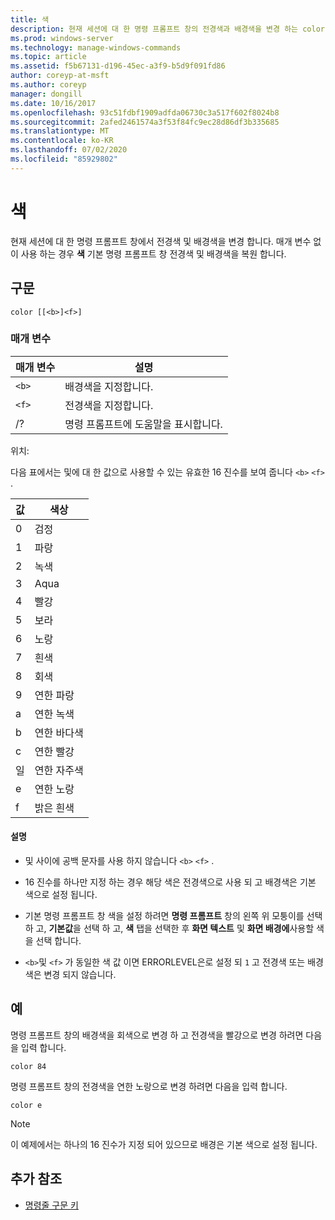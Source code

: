 ```yaml
---
title: 색
description: 현재 세션에 대 한 명령 프롬프트 창의 전경색과 배경색을 변경 하는 color 명령에 대 한 참조 문서입니다.
ms.prod: windows-server
ms.technology: manage-windows-commands
ms.topic: article
ms.assetid: f5b67131-d196-45ec-a3f9-b5d9f091fd86
author: coreyp-at-msft
ms.author: coreyp
manager: dongill
ms.date: 10/16/2017
ms.openlocfilehash: 93c51fdbf1909adfda06730c3a517f602f8024b8
ms.sourcegitcommit: 2afed2461574a3f53f84fc9ec28d86df3b335685
ms.translationtype: MT
ms.contentlocale: ko-KR
ms.lasthandoff: 07/02/2020
ms.locfileid: "85929802"
---
```

# <a name="color"></a>색

현재 세션에 대 한 명령 프롬프트 창에서 전경색 및 배경색을 변경 합니다. 매개 변수 없이 사용 하는 경우 **색** 기본 명령 프롬프트 창 전경색 및 배경색을 복원 합니다.

## <a name="syntax"></a>구문

```
color [[<b>]<f>]
```

### <a name="parameters"></a>매개 변수

| 매개 변수 | 설명 |
| --------- | ----------- |
| `<b>` | 배경색을 지정합니다. |
| `<f>` | 전경색을 지정합니다. |
| /? | 명령 프롬프트에 도움말을 표시합니다. |

위치:

다음 표에서는 및에 대 한 값으로 사용할 수 있는 유효한 16 진수를 보여 줍니다 `<b>` `<f>` .

| 값 | 색상 |
| ----- | ----- |
| 0 | 검정 |
| 1 | 파랑 |
| 2 | 녹색 |
| 3 | Aqua |
| 4 | 빨강 |
| 5 | 보라 |
| 6 | 노랑 |
| 7 | 흰색 |
| 8 | 회색 |
| 9 | 연한 파랑 |
| a | 연한 녹색 |
| b | 연한 바다색 |
| c | 연한 빨강 |
| 일 | 연한 자주색 |
| e | 연한 노랑 |
| f | 밝은 흰색 |

#### <a name="remarks"></a>설명

- 및 사이에 공백 문자를 사용 하지 않습니다 `<b>` `<f>` .

- 16 진수를 하나만 지정 하는 경우 해당 색은 전경색으로 사용 되 고 배경색은 기본 색으로 설정 됩니다.

- 기본 명령 프롬프트 창 색을 설정 하려면 **명령 프롬프트** 창의 왼쪽 위 모퉁이를 선택 하 고, **기본값**을 선택 하 고, **색** 탭을 선택한 후 **화면 텍스트** 및 **화면 배경에**사용할 색을 선택 합니다.

- `<b>`및 `<f>` 가 동일한 색 값 이면 ERRORLEVEL은로 설정 되 `1` 고 전경색 또는 배경색은 변경 되지 않습니다.

## <a name="examples"></a>예

명령 프롬프트 창의 배경색을 회색으로 변경 하 고 전경색을 빨강으로 변경 하려면 다음을 입력 합니다.

```
color 84
```

명령 프롬프트 창의 전경색을 연한 노랑으로 변경 하려면 다음을 입력 합니다.

```
color e
```

> [!NOTE]
> 이 예제에서는 하나의 16 진수가 지정 되어 있으므로 배경은 기본 색으로 설정 됩니다.

## <a name="additional-references"></a>추가 참조

- [명령줄 구문 키](command-line-syntax-key.md)

